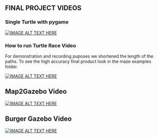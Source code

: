 ## FINAL PROJECT VIDEOS


### Single Turtle with pygame


[![IMAGE ALT TEXT HERE](http://img.youtube.com/vi/-D9zRp7cfMI/0.jpg)](http://www.youtube.com/watch?v=-D9zRp7cfMI)



### How to run Turtle Race Video
For demonstration and recording puposes we shortened the length of the paths. To see the high accuracy final product look in the maze examples folder.

[![IMAGE ALT TEXT HERE](http://img.youtube.com/vi/x6qCkaBSujM/0.jpg)](http://www.youtube.com/watch?v=x6qCkaBSujM)


## Map2Gazebo Video


[![IMAGE ALT TEXT HERE](http://img.youtube.com/vi/_1ClWxvV4nY/0.jpg)](http://www.youtube.com/watch?v=_1ClWxvV4nY)


## Burger Gazebo Video 

[![IMAGE ALT TEXT HERE](http://img.youtube.com/vi/Z81-UthuRuA/0.jpg)](http://www.youtube.com/watch?v=Z81-UthuRuA)



